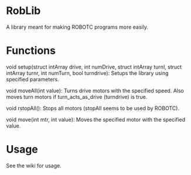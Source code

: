 RobLib
======

A library meant for making ROBOTC programs more easily.

Functions
====
void setup(struct intArray drive, int numDrive, struct intArray turnl, struct intArray turnr, int numTurn, bool turndrive):
Setups the library using specified parameters.

void moveAll(int value):
Turns drive motors with the specified speed. Also moves turn motors if turn_acts_as_drive (turndrive) is true.

void rstopAll():
Stops all motors (stopAll seems to be used by ROBOTC).

void move(int mtr, int value):
Moves the specified motor with the specified value.

Usage
====
See the wiki for usage.
